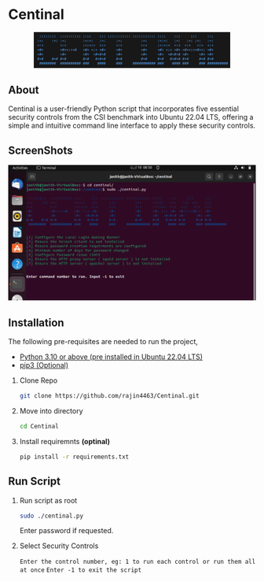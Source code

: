 # Centinal
<p align="center"><img src="readme-assets/banner.png" width="400" alt="Centinal Logo"/></p>

## About
Centinal is a user-friendly Python script that incorporates five essential security controls from the CSI benchmark into Ubuntu 22.04 LTS, offering a simple and intuitive command line interface to apply these security controls.

## ScreenShots
<p><img src="readme-assets/screenshot.png" /></p>

## Installation
The following pre-requisites are needed to run the project,
- [Python 3.10 or above (pre installed in Ubuntu 22.04 LTS)](https://www.python.org/)
- [pip3 (Optional)](https://linuxhint.com/install-python-pip-ubuntu-22-04/)


1. Clone Repo
    ```bash
    git clone https://github.com/rajin4463/Centinal.git
    ```

2. Move into directory
    ```bash
    cd Centinal
    ```

3. Install requiremnts __(optinal)__
    ```bash
    pip install -r requirements.txt
    ```

## Run Script
1. Run script as root
    ```bash
    sudo ./centinal.py
    ```
    Enter password if requested.

2. Select Security Controls

    `Enter the control number, eg: 1 to run each control or run them all at once`
    `Enter -1 to exit the script`

